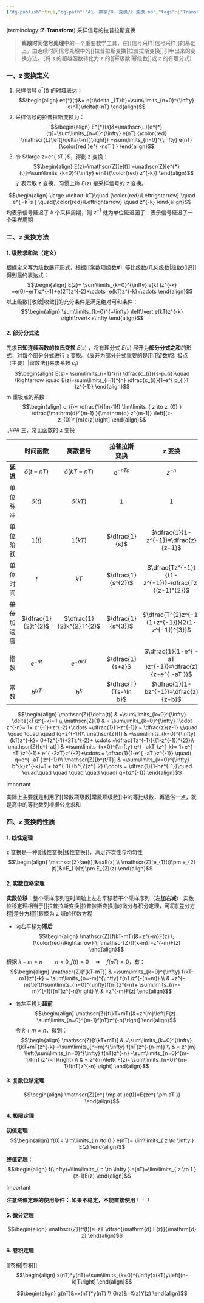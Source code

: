```yaml
---
{"dg-publish":true,"dg-path":"A1- 数学/8. 变换/z 变换.md","tags":["Transform","Discrete"],"permalink":"/A1- 数学/8. 变换/z 变换/","dgPassFrontmatter":true,"noteIcon":"","created":"2024-05-21T15:20:27.000+08:00","updated":"2025-04-17T23:32:55.093+08:00"}
---
```



(terminology::**Z-Transform**)
采样信号的拉普拉斯变换
> **离散时间信号处理**中的一个重要数学工具，在[[信号采样\|信号采样]]的基础上，由连续时间信号处理中的[[拉普拉斯变换\|拉普拉斯变换]]引申出来的变换方法。（将 $s$ 的超越函数转化为 $z$ 的[[幂级数\|幂级数]]或 $z$ 的有理分式）

### 一、z 变换定义
1. 采样信号 $e^{*}(t)$ 的时域表达：
$$\begin{align}
e^{*}(t)&= e(t)\delta _{T}(t)=\sum\limits_{n=0}^{\infty} e(nT)\delta(t-nT)
\end{align}$$
2. 采样信号的拉普拉斯变换为：
$$\begin{align}
E^{*}(s)&=\mathscr{L}[e^{*}(t)]=\sum\limits_{n=0}^{\infty} e(nT) {\color{red}   \mathscr{L}\left[\delta(t-nT)\right]} =\sum\limits_{n=0}^{\infty} e(nT){\color{red  }e^{ -nsT } } 
\end{align}$$
3. 令 $\large z=e^{ sT }$，得到 z 变换：
$$\begin{align}
E(z)=\mathscr{Z}[e(t)] =\mathscr{Z}[e^{*}(t)]=\sum\limits_{k=0}^{\infty} e(nT){\color{red}   z^{-k}} 
\end{align}$$
$\mathscr{Z}$ 表示取 z 变换，习惯上称 $E(z)$ 是采样信号的 z 变换。


$$\begin{align}
\large \delta(t-kT)\quad  {\color{red}\Leftrightarrow} \quad e^{ -kTs } \quad{\color{red}\Leftrightarrow} \quad  z^{-k}
\end{align}$$
均表示信号延迟了 $k$ 个采样周期，则 $z^{-1}$ 就为单位延迟因子：表示信号延迟了一个采样周期
### 二、z 变换方法
#### 1. 级数求和法（定义）
根据定义写为级数展开形式，根据[[常数项级数#1. 等比级数/几何级数\|级数知识]]得到最终表达式：
$$\begin{align}
E(z)=  \sum\limits_{k=0}^{\infty} e(kT)z^{-k} =e(0)+e(T)z^{-1}+e(2T)z^{-2}+\cdots+e(kT)z^{-k}+\cdots 
\end{align}$$
以上级数[[收敛\|收敛]]的充分条件是满足绝对可和条件：
$$\begin{align}
\sum\limits_{k=0}^{+\infty} \left\lvert  e(kT)z^{-k} \right\rvert<+\infty
\end{align}$$

#### 2. 部分分式法
先求**已知连续函数的拉氏变换**  $E(s)$ ，将有理分式 $E(s)$ 展开为**部分分式之和**的形式，对每个部分分式进行 z 变换。（展开为部分分式重要的是用[[留数#2. 极点（主要）\|留数法]]来求系数 $c_{i}$）
$$\begin{align}
E(s)= \sum\limits_{i=1}^{n} \dfrac{c_{i}}{s-p_{i}}\quad \Rightarrow \quad E(z)=\sum\limits_{i=1}^{n} \dfrac{c_{i}}{1-e^{ p_{i}T }z^{-1}}
\end{align}$$
m 重极点的系数：
$$\begin{align}
c_{i}= \dfrac{1}{(m-1)!} \lim\limits_{ z \to z_{0} } \dfrac{\mathrm{d}^{m-1} }{\mathrm{d} z^{m-1}} \left[(z-z_{0})^{m}e(z)\right] 
\end{align}$$
,,### 三、常见函数的 z 变换

|           |        时间函数         |           离散信号           |        拉普拉斯变换         |                         z 变换                          |
| :-------: | :-----------------: | :----------------------: | :-------------------: | :---------------------------------------------------: |
|  **延迟**   |   $\delta(t-nT)$    |     $\delta (kT-nT)$     |     $e^{ -nTs }$      |                       $z^{-n}$                        |
|   单位脉冲    |     $\delta(t)$     |       $\delta(kT)$       |          $1$          |                          $1$                          |
|   单位阶跃    |       $1(t)$        |         $1(kT)$          |    $\dfrac{1}{s}$     |         $\dfrac{1}{1-z^{-1}}=\dfrac{z}{z-1}$          |
|   单位时间    |         $t$         |           $kT$           |  $\dfrac{1}{s^{2}}$   |  $\dfrac{Tz^{-1}}{(1-z^{-1})}=\dfrac{Tz}{(z-1)^{2}}$  |
| ~~单位加速度~~ | $\dfrac{1}{2}t^{2}$ | $\dfrac{1}{2}k^{2}T^{2}$ |  $\dfrac{1}{s^{3}}$   |   $\dfrac{T^{2}z^{-1}(1+z^{-1})}{2(1-z^{-1})^{3}}$    |
|    指数     |     $e^{ -at }$     |       $e^{ -akT }$       |   $\dfrac{1}{s+a}$    | $\dfrac{1}{1-e^{ -aT }z^{-1}}=\dfrac{z}{z-e^{ -aT }}$ |
|    常数     |      $b^{t/T}$      |         $b^{k}$          | $\dfrac{T}{Ts-\ln b}$ |         $\dfrac{1}{1-bz^{-1}}=\dfrac{z}{z-b}$         |

$$\begin{align}
\mathscr{Z}[\delta(t)] & =\sum\limits_{k=0}^{\infty} \delta(kT)z^{-k}=1 \\
\mathscr{Z}(1) & = \sum\limits_{k=0}^{\infty} 1\cdot z^{-n}=  1+ z^{-1}+z^{-2}+\cdots =\dfrac{1}{1-z^{-1}} = \dfrac{z}{z-1} \;\quad \quad \quad \quad (q=z^{-1})\\
\mathscr{Z}[t] &  =\sum\limits_{k=0}^{\infty} (kT)z^{-k}=   0+Tz^{-1}+2Tz^{-2}+ \cdots =\dfrac{Tz^{-1}}{(1-z^{-1})^{2}}\\
 \mathscr{Z}[e^{-at}] & =\sum\limits_{k=0}^{\infty} e^{ -akT }z^{-k}= 1+e^{ -aT }z^{-1}+ e^{  -2aT}z^{-2}+\cdots =  \dfrac{1}{1-e^{ -aT }z^{-1}} \quad( q=e^{ -aT }z^{-1})\\
\mathscr{Z}[b^{t/T}] & =\sum\limits_{k=0}^{\infty} b^{k}z^{-k}=1 + bz^{-1}+b^{2}z^{-2}+\cdots = \dfrac{1}{1-bz^{-1}}\quad \quad\quad \quad \quad \quad  \quad( q=bz^{-1})
\end{align}$$

> [!important] 
> 实际上主要就是利用了[[常数项级数\|常数项级数]]中的等比级数，再通俗一点，就是高中的等比数列根据公比求和

### 四、z 变换的性质
#### 1. 线性定理
z 变换是一种[[线性变换\|线性变换]]，满足齐次性与均匀性
$$\begin{align}
\mathscr{Z}[ae(t)]&=aE(z) \\
\mathscr{Z}[e_{1}(t)\pm e_{2}(t)]&=E_{1}(z)\pm E_{2}(z)
\end{align}$$

#### 2. 实数位移定理
**实数位移**：整个采样序列在时间轴上左右平移若干个采样序列（**左加右减**）
实数位移定理相当于[[拉普拉斯变换\|拉普拉斯变换]]的微分与积分定理，可将[[差分方程\|差分方程]]转换为 z 域的代数方程
- 向右平移为**滞后**
$$\begin{align}
\mathscr{Z}[f(kT-mT)]&=z^{-m}F(z) \; {\color{red}\Rightarrow} \; \mathscr{Z}[f(k-m)]=z^{-m}F(z)
\end{align}$$

根据 $k-m=n \quad \quad n<0,f(t)=0 \quad \Rightarrow \quad f(nT)=0$，有：
$$\begin{align}
\mathscr{Z}[f(kT-mT)] & =\sum\limits_{k=0}^{\infty} f(kT-mT)z^{-k}  = \sum\limits_{n=-m}^{\infty} f(nT)z^{-(n+m)} \\
 & =z^{-m}\left(\sum\limits_{n=0}^{\infty}f(nT)z^{-n}+ \sum\limits_{n=-m}^{-1}f(nT)z^{-n}\right) \\
 & =z^{-m}F(z)
\end{align}$$

- 向左平移为**超前**
$$\begin{align}
\mathscr{Z}[f(kT+mT)]&=z^{m}\left[F(z)-\sum\limits_{n=0}^{m-1}f(nT)z^{-n}\right]
\end{align}$$
令 $k+m=n$，得到：
$$\begin{align}
\mathscr{Z}[f(kT+mT)] & =\sum\limits_{k=0}^{\infty} f(kT+mT)z^{-k}  =\sum\limits_{n=m}^{\infty} f(nT)z^{-(n-m)} \\
 & = z^{m} \left(\sum\limits_{n=0}^{\infty} f(nT)z^{-n} -\sum\limits_{n=0}^{m-1}f(nT)z^{-n}\right) \\
 & = z^{m}\left( F(z)- \sum\limits_{n=0}^{m-1}f(nT)z^{-n} \right)
\end{align}$$
#### 3. 复数位移定理
$$\begin{align}
\mathscr{Z}[e^{ \mp at }e(t)]=E(ze^{ \pm aT })
\end{align}$$

#### 4. 极限定理
**初值定理**：
$$\begin{align}
f(0)= \lim\limits_{ n \to 0 } e(nT)= \lim\limits_{ z \to \infty } E(z) 
\end{align}$$

**终值定理**：
$$\begin{align}
f(\infty)=\lim\limits_{ n \to \infty } e(nT)=\lim\limits_{ z \to 1 } (z-1)E(z)
\end{align}$$

> [!important] 
> **注意终值定理的使用条件： 如果不稳定，不能直接使用**！！！


#### 5. 微分定理
$$\begin{align}
\mathscr{Z}[tf(t)]=-zT  \dfrac{\mathrm{d} F(z)}{\mathrm{d} z} 
\end{align}$$

#### 6. 卷积定理
[[卷积\|卷积]]
$$\begin{align}
x(nT)*y(nT)=\sum\limits_{k=0}^{\infty}x(kT)y\left[(n-k)T\right]
\end{align}$$

$$\begin{align}
g(nT)&=x(nT)*y(nT) \\
G(z)&=X(z)Y(z)
\end{align}$$

